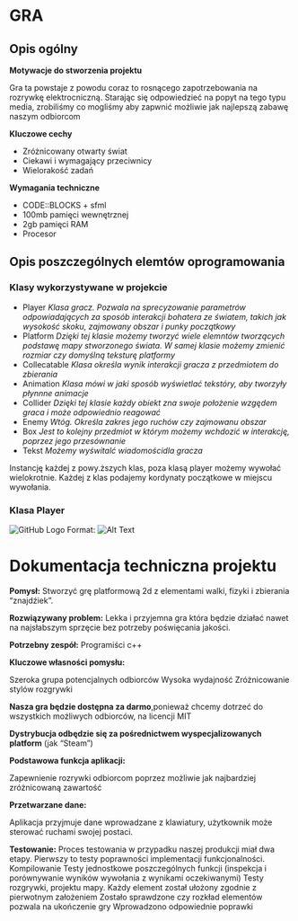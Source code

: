 # GRA 
## Opis ogólny
__Motywacje do stworzenia projektu__
 
 Gra ta powstaje z powodu coraz to rosnącego zapotrzebowania na rozrywkę elektrocniczną. Starając się odpowiedzieć na popyt na tego typu media, zrobiliśmy co mogliśmy aby zapwnić możliwie jak najlepszą zabawę naszym odbiorcom
 
 
 __Kluczowe cechy__

  * Zróżnicowany otwarty świat
  * Ciekawi i wymagający przeciwnicy
  * Wielorakość zadań
 
 
 __Wymagania techniczne__
  * CODE::BLOCKS + sfml
  * 100mb pamięci wewnętrznej
  * 2gb pamięci RAM
  * Procesor
  
  ## Opis poszczególnych elemtów oprogramowania
  
  ### Klasy wykorzystywane w projekcie
   * Player _Klasa gracz. Pozwala na sprecyzowanie parametrów odpowiadających za sposób interakcji bohatera ze światem, takich jak wysokość skoku, zajmowany obszar i punky początkowy_
   * Platform _Dzięki tej klasie możemy tworzyć wiele elemntów tworzących podstawę mapy stworzonego świata. W samej klasie możemy zmienić rozmiar czy domyślną teksturę platformy_
   * Collecatable _Klasa określa wynik interakcji gracza z przedmiotem do zbierania_
   * Animation _Klasa mówi w jaki sposób wyświetlać tekstóry, aby tworzyły płynnne animacje_ 
   * Collider _Dzięki tej klasie każdy obiekt zna swoje położenie wzgędem graca i może odpowiednio reagować_
   * Enemy _Wtóg. Określa zakres jego ruchów czy zajmowanu obszar_
   * Box _Jest to kolejny przedmiot w którym możemy wchdozić w interakcję, poprzez jego przesównanie_
   * Tekst _Możemy wyświtalć wiadomościdla gracza_ 
   
Instancję każdej z powy.ższych klas, poza klasą player możemy wywołać wielokrotnie. Każdej z klas podajemy kordynaty początkowe w miejscu wywołania.

### Klasa Player
![GitHub Logo](gra/game-2d/graphics/wilber_from_gimp.png)
Format: ![Alt Text](url)
  
  
  



















# Dokumentacja techniczna projektu
__Pomysł:__
Stworzyć grę platformową 2d z elementami walki, fizyki i zbierania “znajdźiek”.

__Rozwiązywany problem:__
Lekka i przyjemna gra która będzie działać nawet na najsłabszym sprzęcie bez potrzeby poświęcania jakości.

__Potrzebny zespół:__
Programiści c++

__Kluczowe własności pomysłu:__


Szeroka grupa potencjalnych odbiorców
Wysoka wydajność
Zróżnicowanie stylów rozgrywki

__Nasza gra będzie dostępna za darmo__,ponieważ chcemy dotrzeć do wszystkich możliwych odbiorców, na licencji MIT

__Dystrybucja odbędzie się za pośrednictwem wyspecjalizowanych platform__ (jak “Steam”)

__Podstawowa funkcja aplikacji:__ 

Zapewnienie rozrywki odbiorcom poprzez możliwie jak najbardziej zróżnicowaną zawartość

__Przetwarzane dane:__

Aplikacja przyjmuje dane wprowadzane z klawiatury, użytkownik może sterować ruchami swojej postaci.

__Testowanie:__
Proces testowania w przypadku naszej produkcji miał dwa etapy. Pierwszy to testy poprawności implementacji funkcjonalności. 
Kompilowanie
Testy jednostkowe poszczególnych funkcji (inspekcja i porównywanie wyników wywołania z wynikami oczekiwanymi)
Testy rozgrywki, projektu mapy.
Każdy element został ułożony zgodnie z pierwotnym założeniem
Zostało sprawdzone czy rozkład elementów pozwala na ukończenie gry
Wprowadzono odpowiednie poprawki

